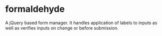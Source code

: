 formaldehyde
============

A jQuery based form manager. It handles application of labels to inputs as well as verifies inputs on change or before submission.
